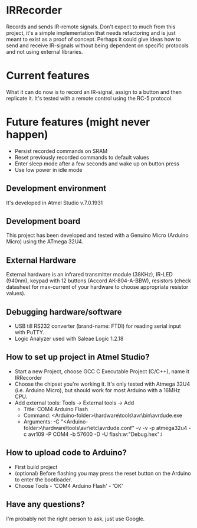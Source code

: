# IRRecorder
Records and sends IR-remote signals. 
Don't expect to much from this project, it's a simple implementation that needs refactoring and is just meant to exist as a proof of concept. Perhaps it could give ideas how to send and receive IR-signals without being dependent on specific protocols and not using external libraries.

# Current features
What it can do now is to record an IR-signal, assign to a button and then replicate it. It's tested with a remote control using the RC-5 protocol.

# Future features (might never happen)
* Persist recorded commands on SRAM
* Reset previously recorded commands to default values
* Enter sleep mode after a few seconds and wake up on button press
* Use low power in idle mode

## Development environment
It's developed in Atmel Studio v.7.0.1931 

## Development board
This project has been developed and tested with a Genuino Micro (Arduino Micro) using the ATmega 32U4. 

## External Hardware 
External hardware is an infrared transmitter module (38KHz), IR-LED (940nm), keypad with 12 buttons (Accord AK-804-A-BBW), resistors (check datasheet for max-current of your hardware to choose appropriate resistor values).

## Debugging hardware/software
* USB till RS232 converter (brand-name: FTDI) for reading serial input with PuTTY.
* Logic Analyzer used with Saleae Logic 1.2.18

## How to set up project in Atmel Studio?
* Start a new Project, choose GCC C Executable Project (C/C++), name it IRRecorder
* Choose the chipset you're working it. It's only tested with Atmega 32U4 (i.e. Arduino Micro), but should work for most Arduino with a 16MHz CPU.
* Add external tools: Tools -> External tools -> Add 
  * Title: COM4 Arduino Flash
  * Command: \<Arduino-folder\>\hardware\tools\avr\bin\avrdude.exe 
  * Arguments: -C "\<Arduino-folder\>\hardware\tools\avr\etc\avrdude.conf" -v -v -p atmega32u4 -c avr109 -P COM4 -b 57600 -D -U flash:w:"Debug\.hex":i

## How to upload code to Arduino?
* First build project
* (optional) Before flashing you may press the reset button on the Arduino to enter the bootloader. 
* Choose Tools - 'COM4 Arduino Flash' - 'OK'

## Have any questions?
I'm probably not the right person to ask, just use Google.
